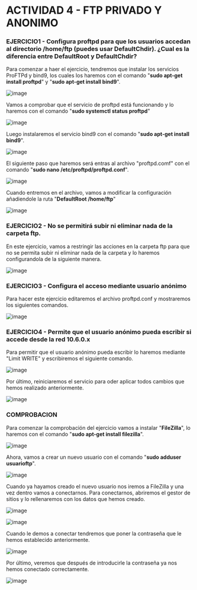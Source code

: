 # ACTIVIDAD 4 - FTP PRIVADO Y ANONIMO

### EJERCICIO1 - Configura proftpd para que los usuarios accedan al directorio /home/ftp (puedes usar DefaultChdir). ¿Cual es la diferencia entre DefaultRoot y DefaultChdir?

Para comenzar a haer el ejercicio, tendremos que instalar los servicios ProFTPd y bind9, los cuales los haremos con el comando "**sudo apt-get install proftpd**" y "**sudo apt-get install bind9**".

![image](https://github.com/Josex02/SREI-ASIR2/assets/91255971/8f47ed02-9c8d-4d65-89ec-0f9aed386344)

Vamos a comprobar que el servicio de proftpd está funcionando y lo haremos con el comando "**sudo systemctl status proftpd**"

![image](https://github.com/Josex02/SREI-ASIR2/assets/91255971/014f896b-ba2c-42e9-9d56-d234b7205880)

Luego instalaremos el servicio bind9 con el comando "**sudo apt-get install bind9**".

![image](https://github.com/Josex02/SREI-ASIR2/assets/91255971/836ffcae-717b-489d-a230-ed08684a7914)

El siguiente paso que haremos será entras al archivo "proftpd.comf" con el comando "**sudo nano /etc/proftpd/proftpd.conf**".

![image](https://github.com/Josex02/SREI-ASIR2/assets/91255971/cba60a5b-75c2-44e3-beb1-0bae5d586f86)

Cuando entremos en el archivo, vamos a modificar la configuración añadiendole la ruta "**DefaultRoot /home/ftp**"

![image](https://github.com/Josex02/SREI-ASIR2/assets/91255971/b410420d-7777-4c04-8600-2c6f213a0661)


### EJERCICIO2 - No se permitirá subir ni eliminar nada de la carpeta ftp.

En este ejercicio, vamos a restringir las acciones en la carpeta ftp para que no se permita subir ni eliminar nada de la carpeta y lo haremos configurandola de la siguiente manera.

![image](https://github.com/Josex02/SREI-ASIR2/assets/91255971/c5d5f76e-aa32-4631-832d-68161abf3f49)


### EJERCICIO3 - Configura el acceso mediante usuario anónimo 

Para hacer este ejercicio editaremos el archivo proftpd.conf y mostraremos los siguientes comandos.

![image](https://github.com/Josex02/SREI-ASIR2/assets/91255971/bc0e795b-0fd2-4f18-ac52-832108f95cd8)


### EJERCICIO4 -  Permite que el usuario anónimo pueda escribir si accede desde la red 10.6.0.x

Para permitir que el usuario anónimo pueda escribir lo haremos mediante "Limit WRITE" y escribiremos el siguiente comando.

![image](https://github.com/Josex02/SREI-ASIR2/assets/91255971/c22b50dd-3e90-4048-a50f-280db2b968be)

Por último, reiniciaremos el servicio para oder aplicar todos cambios que hemos realizado anteriormente.

![image](https://github.com/Josex02/SREI-ASIR2/assets/91255971/536bdba3-eb1e-46fc-9aff-ea6345664284)

### COMPROBACION

Para comenzar la comprobación del ejercicio vamos a instalar "**FileZilla**", lo haremos con el comando "**sudo apt-get install filezilla**".

![image](https://github.com/Josex02/SREI-ASIR2/assets/91255971/13b0ab39-e5c9-4d90-a931-52c6f98fd33b)

Ahora, vamos a crear un nuevo usuario con el comando "**sudo adduser usuarioftp**".

![image](https://github.com/Josex02/SREI-ASIR2/assets/91255971/afcc30ea-0a3f-4db7-ad78-ef81f6cfbceb)

Cuando ya hayamos creado el nuevo usuario nos iremos a FileZilla y una vez dentro vamos a conectarnos.
Para conectarnos, abriremos el gestor de sitios y lo rellenaremos con los datos que hemos creado.

![image](https://github.com/Josex02/SREI-ASIR2/assets/91255971/5f163f9e-23d9-424b-82bc-b719647cea64)

![image](https://github.com/Josex02/SREI-ASIR2/assets/91255971/9538e018-e0f5-48c3-91f4-421a92cac1eb)

Cuando le demos a conectar tendremos que poner la contraseña que le hemos establecido anteriormente.

![image](https://github.com/Josex02/SREI-ASIR2/assets/91255971/d8171345-841f-480c-ae8d-68bc628eb803)

Por último, veremos que después de introducirle la contraseña ya nos hemos conectado correctamente.

![image](https://github.com/Josex02/SREI-ASIR2/assets/91255971/4aedbecb-23f7-4525-8201-dcc1684b5ee9)

















